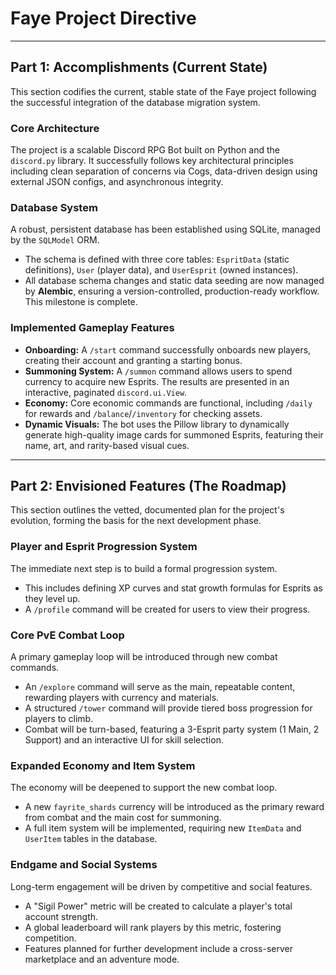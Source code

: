 # Faye Project Directive

---

## Part 1: Accomplishments (Current State)

This section codifies the current, stable state of the Faye project following the successful integration of the database migration system.

### Core Architecture
The project is a scalable Discord RPG Bot built on Python and the `discord.py` library. It successfully follows key architectural principles including clean separation of concerns via Cogs, data-driven design using external JSON configs, and asynchronous integrity.

### Database System
A robust, persistent database has been established using SQLite, managed by the `SQLModel` ORM.
- The schema is defined with three core tables: `EspritData` (static definitions), `User` (player data), and `UserEsprit` (owned instances).
- All database schema changes and static data seeding are now managed by **Alembic**, ensuring a version-controlled, production-ready workflow. This milestone is complete.

### Implemented Gameplay Features
- **Onboarding:** A `/start` command successfully onboards new players, creating their account and granting a starting bonus.
- **Summoning System:** A `/summon` command allows users to spend currency to acquire new Esprits. The results are presented in an interactive, paginated `discord.ui.View`.
- **Economy:** Core economic commands are functional, including `/daily` for rewards and `/balance`/`/inventory` for checking assets.
- **Dynamic Visuals:** The bot uses the Pillow library to dynamically generate high-quality image cards for summoned Esprits, featuring their name, art, and rarity-based visual cues.

---

## Part 2: Envisioned Features (The Roadmap)

This section outlines the vetted, documented plan for the project's evolution, forming the basis for the next development phase.

### Player and Esprit Progression System
The immediate next step is to build a formal progression system.
- This includes defining XP curves and stat growth formulas for Esprits as they level up.
- A `/profile` command will be created for users to view their progress.

### Core PvE Combat Loop
A primary gameplay loop will be introduced through new combat commands.
- An `/explore` command will serve as the main, repeatable content, rewarding players with currency and materials.
- A structured `/tower` command will provide tiered boss progression for players to climb.
- Combat will be turn-based, featuring a 3-Esprit party system (1 Main, 2 Support) and an interactive UI for skill selection.

### Expanded Economy and Item System
The economy will be deepened to support the new combat loop.
- A new `fayrite_shards` currency will be introduced as the primary reward from combat and the main cost for summoning.
- A full item system will be implemented, requiring new `ItemData` and `UserItem` tables in the database.

### Endgame and Social Systems
Long-term engagement will be driven by competitive and social features.
- A "Sigil Power" metric will be created to calculate a player's total account strength.
- A global leaderboard will rank players by this metric, fostering competition.
- Features planned for further development include a cross-server marketplace and an adventure mode.